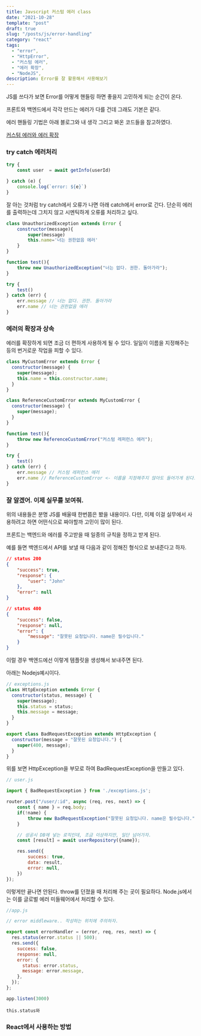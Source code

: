 ```yaml
---
title: Javscript 커스텀 에러 class
date: "2021-10-28"
template: "post"
draft: true
slug: "/posts/js/error-handling"
category: "react"
tags:
  - "error",
  - "HttpError",
  - "커스텀 에러",
  - "에러 확장",
  - "NodeJS",
description: Error를 잘 활용해서 사용해보기
---
```

JS를 쓰다가 보면 Error를 어떻게 핸들링 하면 좋을지 고민하게 되는 순간이 온다.

프론트와 백엔드에서 각각 만드는 에러가 다를 건데 그래도 기본은 같다.

에러 핸들링 기법은 아래 블로그와 내 생각 그리고 봐온 코드들을 참고하였다. 

[커스텀 에러와 에러 확장](https://ko.javascript.info/custom-errors)

### try catch 에러처리

```jsx
try {
	const user  = await getInfo(userId)

} catch (e) {
	console.log(`error: ${e}`)
}
```

잘 아는 것처럼 try catch에서 오류가 나면 아래 catch에서 error로 간다.  단순히 에러를 출력하는데 그치지 않고 시멘틱하게 오류를 처리하고 싶다.

```jsx
class UnauthorizedException extends Error {
	constructor(message){
		super(message)
		this.name='너는 권한없음 에러'
	}
}

function test(){
	throw new UnauthorizedException("너는 없다. 권한. 돌아가라");
}

try {
	test()	
} catch (err) {
	err.message // 너는 없다. 권한. 돌아가라
	err.name // 너는 권한없음 에러
}
```

### 에러의 확장과 상속

에러를 확장하게 되면 조금 더 편하게 사용하게 될 수 있다. 일일이 이름을 지정해주는 등의 번거로운 작업을 피할 수 있다. 

```jsx
class MyCustomError extends Error {
  constructor(message) {
    super(message);
    this.name = this.constructor.name;
  }
}

class ReferenceCustomError extends MyCustomError {
  constructor(message) {
    super(message);
  }
}

function test(){
	throw new ReferenceCustomError("커스텀 레퍼런스 에러");
}

try {
	test()	
} catch (err) {
	err.message // 커스텀 레퍼런스 에러
	err.name // ReferenceCustomError <- 이름을 지정해주지 않아도 들어가게 된다.
}
```

### 잘 알겠어. 이제 실무를 보여줘.

위의 내용들은 분명 JS를 배울때 한번쯤은 봤을 내용이다. 다만, 이제 이걸 실무에서 사용하려고 하면 어떤식으로 짜야할까 고민이 많이 된다. 

프론트는 백엔드와 에러를 주고받을 때 일종의 규칙을 정하고 받게 된다. 

예를 들면 백엔드에서 API를 보낼 때 다음과 같이 정해진 형식으로 보내준다고 하자. 

```json
// status 200
{
	"success": true,
	"response": {
		"user": "John"
	},
	"error": null
}

// status 400
{
	"success": false,
	"response": null,
	"error": {
		"message": "잘못된 요청입니다. name은 필수입니다."
	}
}
```

이럴 경우 백엔드에선 이렇게 템플릿을 생성해서 보내주면 된다.

아래는 Nodejs예시이다.

```jsx
// exceptions.js
class HttpException extends Error {
  constructor(status, message) {
    super(message);
    this.status = status;
    this.message = message;
  }
}

export class BadRequestException extends HttpException {
  constructor(message = "잘못된 요청입니다.") {
    super(400, message);
  }
}
```

위를 보면 HttpException을 부모로 하여 BadRequestException을 만들고 있다. 

```jsx
// user.js

import { BadRequestException } from './exceptions.js';

router.post("/user/:id", async (req, res, next) => {
	const { name } = req.body;
	if(!name) {
		throw new BadRequestException("잘못된 요청입니다. name은 필수입니다.")
	}

	// 성공시 DB에 넣는 로직인데, 조금 이상하지만, 일단 넘어가자.
	const [result] = await userRepository({name});

	res.send({
		success: true,
		data: result,
		error: null,
	})
});
```

이렇게만 끝나면 안된다. throw를 던졌을 때 처리해 주는 곳이 필요하다. Node.js에서는 이를 글로벌 에러 미들웨어에서 처리할 수 있다.

```jsx
//app.js

// error middleware.. 작성하는 위치에 주의하자. 

export const errorHandler = (error, req, res, next) => {
  res.status(error.status || 500);
  res.send({
    success: false,
    response: null,
    error: {
      status: error.status,
      message: error.message,
    },
  });
};

app.listen(3000)
```

`this.status와` 

### React에서 사용하는 방법